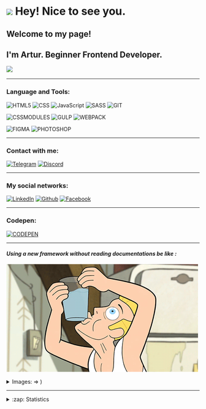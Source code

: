 
<h1>
<img src="https://emojis.slackmojis.com/emojis/images/1531849430/4246/blob-sunglasses.gif?1531849430" width="30"/> Hey! Nice to see you.
</h1>

<!--<img src="https://img.freepik.com/free-photo/flag-of-ukraine-with-coat-of-arms_1401-250.jpg?size=626&ext=jpg&ga=GA1.1.1751933419.1666718554" width="15">-->

## Welcome to my page!
## I'm Artur. Beginner Frontend Developer.
![](https://komarev.com/ghpvc/?username=PrisonBreak8&color=ff5753&style=plastic&label=VIEWS)

<hr>

### Language and Tools:

![HTML5](https://img.shields.io/badge/-HTML5-faff11?style=for-the-badge&logo=HTML5&color=ff5753&logoColor=ffffff)
![CSS](https://img.shields.io/badge/-CSS3-faff11?style=for-the-badge&logo=CSS3&color=blue&logoColor=ffffff)
![JavaScript](https://img.shields.io/badge/-JavaScript-yellow?style=for-the-badge&logo=JavaScript&logoColor=ffffff)
![SASS](https://img.shields.io/badge/-SASS-CC6699?style=for-the-badge&logo=SASS&logoColor=ffffff)
![GIT](https://img.shields.io/badge/-GIT-E84D31?style=for-the-badge&logo=GIT&logoColor=ffffff)

![CSSMODULES](https://img.shields.io/badge/-CSSMODULES-cccccc?style=for-the-badge&logo=CSSMODULES&logoColor=000000)
![GULP](https://img.shields.io/badge/-GULP-E44849?style=for-the-badge&logo=GULP&logoColor=ffffff)
![WEBPACK](https://img.shields.io/badge/-WEBPACK-1B74BA?style=for-the-badge&logo=WEBPACK&logoColor=ffffff)

![FIGMA](https://img.shields.io/badge/-FIGMA-2E2E2E?style=for-the-badge&logo=FIGMA&logoColor=ffffff)
![PHOTOSHOP](https://img.shields.io/badge/-PHOTOSHOP-25A1F6?style=for-the-badge&logo=PHOTOSHOP&logoColor=ffffff)

<hr>

### Сontact with me:
[![Telegram](https://img.shields.io/badge/-Telegram-40A7E3?style=for-the-badge&logo=telegram&logoColor=ffffff)](https://t.me/ArturGolubiev)
[![Discord](https://img.shields.io/badge/-Discord-5865F2?style=for-the-badge&logo=Discord&logoColor=ffffff)](https://discordapp.com/users/895022733736443905/)

<hr>

### My social networks:
[![LinkedIn](https://img.shields.io/badge/-LinkedIn-0A66C2?style=for-the-badge&logo=linkedin&logoColor=ffffff)](https://www.linkedin.com/in/artur-holubev-882491231/)
[![Github](https://img.shields.io/badge/-Github-000000?style=for-the-badge&logo=Github&logoColor=ffffff)](https://github.com/PrisonBreak8)
[![Facebook](https://img.shields.io/badge/-Facebook-blue?style=for-the-badge&logo=Facebook&logoColor=ffffff)](https://www.facebook.com/profile.php?id=100044944034350)

<hr>

### Codepen:
[![CODEPEN](https://img.shields.io/badge/-CODEPEN-blue?style=for-the-badge&logo=CODEPEN&logoColor=ffffff)](https://codepen.io/your-work/)

<hr>

#### ***Using a new framework without reading documentations be like :*** 
![Footer](https://github.com/PrisonBreak8/PrisonBreak8/blob/main/assets/man.gif)

<details>
 <summary>Images: => )</summary>
 <p style="font-size: 18px; margin-top: 15px">Debagging be like:</p>
 <img src="https://github.com/PrisonBreak8/PrisonBreak8/blob/main/assets/debugging-be-like.gif"/> 

 <p style="font-size: 18px; margin-top: 15px">Learn c++:</p>
  <img src="https://github.com/PrisonBreak8/PrisonBreak8/blob/main/assets/c++.jpg"/> 
</details>

<hr>

<details>
 <summary>:zap: Statistics</summary>
  <img align="center" alt="codeSTACKr's GitHub Stats" src="https://github-readme-stats.vercel.app/api?username=PrisonBreak8&show_icons=true&theme=transparent&bg_color=222326" />

  <img align="center" alt="codeSTACKr's GitHub Stats" src="https://github-readme-stats.vercel.app/api/top-langs/?username=PrisonBreak8&langs_count=8&layout=compact&bg_color=222326" />
</details>


























